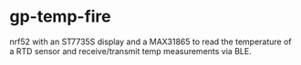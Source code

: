 # gp-temp-fire

nrf52 with an ST7735S display and a MAX31865 to read the temperature of a RTD sensor and receive/transmit temp measurements via BLE.
